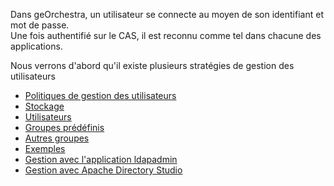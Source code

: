Dans geOrchestra, un utilisateur se connecte au moyen de son identifiant et mot de passe.  
Une fois authentifié sur le CAS, il est reconnu comme tel dans chacune des applications.

Nous verrons d'abord qu'il existe plusieurs stratégies de gestion des utilisateurs

* [Politiques de gestion des utilisateurs](01_users_and_groups/01_strategy.md)
* [Stockage](01_users_and_groups/02_storage.md)
* [Utilisateurs](01_users_and_groups/03_users.md)
* [Groupes prédéfinis](01_users_and_groups/04_static_groups.md)
* [Autres groupes](01_users_and_groups/05_other_groups.md)
* [Exemples](01_users_and_groups/06_examples.md)
* [Gestion avec l'application ldapadmin](01_users_and_groups/07_ldapadmin.md)
* [Gestion avec Apache Directory Studio](01_users_and_groups/08_apache_directory_studio.md)




